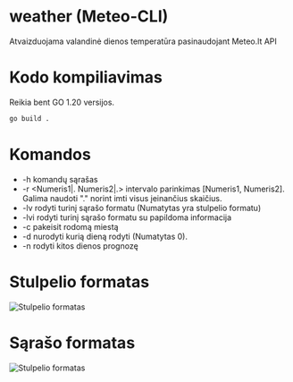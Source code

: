 # weather (Meteo-CLI)
Atvaizduojama valandinė dienos temperatūra pasinaudojant Meteo.lt API

# Kodo kompiliavimas
Reikia bent GO 1.20 versijos.
```sh
go build .
```

# Komandos
 - -h komandų sąrašas
 - -r <Numeris1|. Numeris2|.> intervalo parinkimas [Numeris1, Numeris2]. Galima naudoti "." norint imti visus įeinančius skaičius.
 - -lv rodyti turinį sąrašo formatu (Numatytas yra stulpelio formatu)
 - -lvi rodyti turinį sąrašo formatu su papildoma informacija
 - -c <Miesto pavadinimas> pakeisit rodomą miestą
 - -d <Numeris> nurodyti kurią dieną rodyti (Numatytas 0). 
 - -n rodyti kitos dienos prognozę

# Stulpelio formatas
![Stulpelio formatas](https://github.com/RainbowDog98/Meteo-CLI/blob/master/cmd/weather/weather%20cloumn.png)
# Sąrašo formatas
![Stulpelio formatas](https://github.com/RainbowDog98/Meteo-CLI/blob/master/cmd/weather/weather%20list.png)

